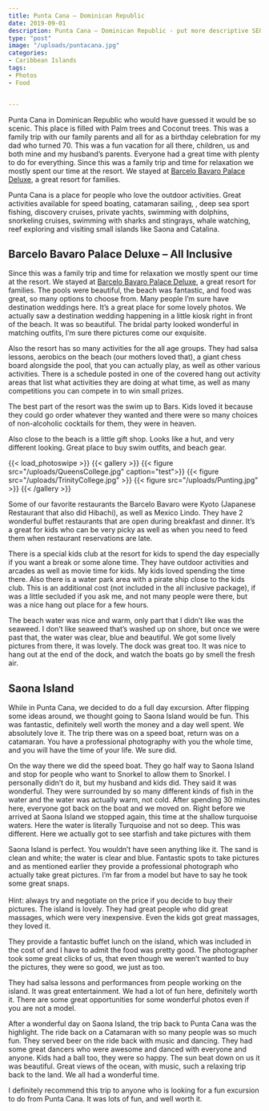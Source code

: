 ```yaml
---
title: Punta Cana – Dominican Republic
date: 2019-09-01
description: Punta Cana – Dominican Republic - put more descriptive SEO here.
type: "post"
image: "/uploads/puntacana.jpg"
categories:
- Caribbean Islands
tags:
- Photos
- Food


---
```

Punta Cana in Dominican Republic who would have guessed it would be so scenic. This place is filled with Palm trees and Coconut trees. This was a family trip with our family parents and all for as a birthday celebration for my dad who turned 70. This was a fun vacation for all there, children, us and both mine and my husband’s parents. Everyone had a great time with plenty to do for everything. Since this was a family trip and time for relaxation we mostly spent our time at the resort. We stayed at [Barcelo Bavaro Palace Deluxe](http://www.reservations.com/hotel/barcela3-ba-varo-palace-deluxe-all-inclusive?gclid=CjwKEAiAx--2BRDO6q2T84_a52YSJABWAbfr7gsRXVBZMjazfzYR_TuqzmOwqiXDhkNOGSP_wjC81hoCxR3w_wcB), a great resort for families.

Punta Cana is a place for people who love the outdoor activities. Great activities available for speed boating, catamaran sailing, , deep sea sport fishing, discovery cruises, private yachts, swimming with dolphins, snorkeling cruises, swimming with sharks and stingrays, whale watching, reef exploring and visiting small islands like Saona and Catalina.

## Barcelo Bavaro Palace Deluxe – All Inclusive

Since this was a family trip and time for relaxation we mostly spent our time at the resort. We stayed at [Barcelo Bavaro Palace Deluxe](http://www.reservations.com/hotel/barcela3-ba-varo-palace-deluxe-all-inclusive?gclid=CjwKEAiAx--2BRDO6q2T84_a52YSJABWAbfr7gsRXVBZMjazfzYR_TuqzmOwqiXDhkNOGSP_wjC81hoCxR3w_wcB), a great resort for families. The pools were beautiful, the beach was fantastic, and food was great, so many options to choose from. Many people I’m sure have destination weddings here. It’s a great place for some lovely photos. We actually saw a destination wedding happening in a little kiosk right in front of the beach. It was so beautiful. The bridal party looked wonderful in matching outfits, I’m sure there pictures come our exquisite.

Also the resort has so many activities for the all age groups. They had salsa lessons, aerobics on the beach (our mothers loved that), a giant chess board alongside the pool, that you can actually play, as well as other various activities. There is a schedule posted in one of the covered hang out activity areas that list what activities they are doing at what time, as well as many competitions you can compete in to win small prizes.

The best part of the resort was the swim up to Bars. Kids loved it because they could go order whatever they wanted and there were so many choices of non-alcoholic cocktails for them, they were in heaven.

Also close to the beach is a little gift shop. Looks like a hut, and very different looking. Great place to buy swim outfits, and beach gear.

<!-- Load PhotoSwipe js if the load-photoswipe shortcode has been used -->
{{< load_photoswipe >}}
{{< gallery >}}
  {{< figure src="/uploads/QueensCollege.jpg" caption="test">}}
  {{< figure src="/uploads/TrinityCollege.jpg" >}}
  {{< figure src="/uploads/Punting.jpg" >}}
{{< /gallery >}}

Some of our favorite restaurants the Barcelo Bavaro were Kyoto (Japanese Restaurant that also did Hibachi), as well as Mexico Lindo. They have 2 wonderful buffet restaurants that are open during breakfast and dinner. It’s a great for kids who can be very picky as well as when you need to feed them when restaurant reservations are late.

There is a special kids club at the resort for kids to spend the day especially if you want a break or some alone time. They have outdoor activities and arcades as well as movie time for kids. My kids loved spending the time there. Also there is a water park area with a pirate ship close to the kids club. This is an additional cost (not included in the all inclusive package), if was a little secluded if you ask me, and not many people were there, but was a nice hang out place for a few hours.

The beach water was nice and warm, only part that I didn’t like was the seaweed. I don’t like seaweed that’s washed up on shore, but once we were past that, the water was clear, blue and beautiful. We got some lively pictures from there, it was lovely. The dock was great too. It was nice to hang out at the end of the dock, and watch the boats go by smell the fresh air.

## Saona Island

While in Punta Cana, we decided to do a full day excursion. After flipping some ideas around, we thought going to Saona Island would be fun. This was fantastic, definitely well worth the money and a day well spent. We absolutely love it. The trip there was on a speed boat, return was on a catamaran. You have a professional photography with you the whole time, and you will have the time of your life. We sure did.

On the way there we did the speed boat. They go half way to Saona Island and stop for people who want to Snorkel to allow them to Snorkel. I personally didn’t do it, but my husband and kids did. They said it was wonderful. They were surrounded by so many different kinds of fish in the water and the water was actually warm, not cold. After spending 30 minutes here, everyone got back on the boat and we moved on. Right before we arrived at Saona Island we stopped again, this time at the shallow turquoise waters. Here the water is literally Turquoise and not so deep. This was different. Here we actually got to see starfish and take pictures with them

Saona Island is perfect. You wouldn’t have seen anything like it. The sand is clean and white; the water is clear and blue. Fantastic spots to take pictures and as mentioned earlier they provide a professional photograph who actually take great pictures. I’m far from a model but have to say he took some great snaps.  
​  
​Hint: always try and negotiate on the price if you decide to buy their pictures. The island is lovely. They had great people who did great massages, which were very inexpensive. Even the kids got great massages, they loved it.

They provide a fantastic buffet lunch on the island, which was included in the cost of and I have to admit the food was pretty good. The photographer took some great clicks of us, that even though we weren’t wanted to buy the pictures, they were so good, we just as too.

They had salsa lessons and performances from people working on the island. It was great entertainment. We had a lot of fun here, definitely worth it. There are some great opportunities for some wonderful photos even if you are not a model.

After a wonderful day on Saona Island, the trip back to Punta Cana was the highlight. The ride back on a Catamaran with so many people was so much fun. They served beer on the ride back with music and dancing. They had some great dancers who were awesome and danced with everyone and anyone. Kids had a ball too, they were so happy. The sun beat down on us it was beautiful. Great views of the ocean, with music, such a relaxing trip back to the land. We all had a wonderful time.

I definitely recommend this trip to anyone who is looking for a fun excursion to do from Punta Cana. It was lots of fun, and well worth it.

